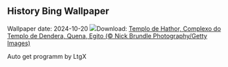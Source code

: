 ## History Bing Wallpaper
Wallpaper date: 2024-10-20
![](https://www.bing.com/th?id=OHR.DenderaTemple_PT-BR6539845196_UHD.jpg&w=1000)Download: [Templo de Hathor, Complexo do Templo de Dendera, Quena, Egito (© Nick Brundle Photography/Getty Images)](https://www.bing.com/th?id=OHR.DenderaTemple_PT-BR6539845196_UHD.jpg)

Auto get programm by LtgX
